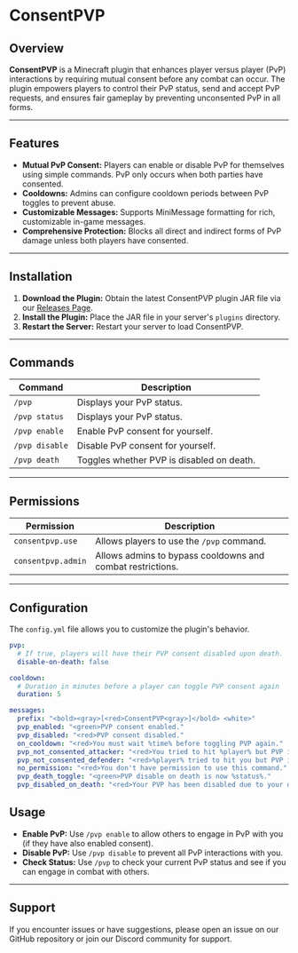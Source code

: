 # ConsentPVP

## Overview

**ConsentPVP** is a Minecraft plugin that enhances player versus player (PvP) interactions by requiring mutual consent before any combat can occur. The plugin empowers players to control their PvP status, send and accept PvP requests, and ensures fair gameplay by preventing unconsented PvP in all forms.

---

## Features

- **Mutual PvP Consent:** Players can enable or disable PvP for themselves using simple commands. PvP only occurs when both parties have consented.
- **Cooldowns:** Admins can configure cooldown periods between PvP toggles to prevent abuse.
- **Customizable Messages:** Supports MiniMessage formatting for rich, customizable in-game messages.
- **Comprehensive Protection:** Blocks all direct and indirect forms of PvP damage unless both players have consented.

---

## Installation

1. **Download the Plugin:** Obtain the latest ConsentPVP plugin JAR file via our [Releases Page](https://github.com/ModularSoftAU/ConsentPvP/releases).
2. **Install the Plugin:** Place the JAR file in your server's `plugins` directory.
3. **Restart the Server:** Restart your server to load ConsentPVP.

---

## Commands

| Command           | Description                                    |
|-------------------|------------------------------------------------|
| `/pvp`            | Displays your PvP status.                      |
| `/pvp status`     | Displays your PvP status.                      |
| `/pvp enable`     | Enable PvP consent for yourself.               |
| `/pvp disable`    | Disable PvP consent for yourself.              |
| `/pvp death`      | Toggles whether PVP is disabled on death.      |

---

## Permissions

| Permission           | Description                                               |
|----------------------|----------------------------------------------------------|
| `consentpvp.use`     | Allows players to use the `/pvp` command.                |
| `consentpvp.admin`   | Allows admins to bypass cooldowns and combat restrictions.|

---

## Configuration

The `config.yml` file allows you to customize the plugin's behavior.

```yaml
pvp:
  # If true, players will have their PVP consent disabled upon death.
  disable-on-death: false

cooldown:
  # Duration in minutes before a player can toggle PVP consent again
  duration: 5

messages:
  prefix: "<bold><gray>[<red>ConsentPVP<gray>]</bold> <white>"
  pvp_enabled: "<green>PVP consent enabled."
  pvp_disabled: "<red>PVP consent disabled."
  on_cooldown: "<red>You must wait %time% before toggling PVP again."
  pvp_not_consented_attacker: "<red>You tried to hit %player% but PVP is not consented."
  pvp_not_consented_defender: "<red>%player% tried to hit you but PVP is not consented."
  no_permission: "<red>You don't have permission to use this command."
  pvp_death_toggle: "<green>PVP disable on death is now %status%."
  pvp_disabled_on_death: "<red>Your PVP has been disabled due to your death."
```

## Usage

- **Enable PvP:** Use `/pvp enable` to allow others to engage in PvP with you (if they have also enabled consent).
- **Disable PvP:** Use `/pvp disable` to prevent all PvP interactions with you.
- **Check Status:** Use `/pvp` to check your current PvP status and see if you can engage in combat with others.

---

## Support

If you encounter issues or have suggestions, please open an issue on our GitHub repository or join our Discord community for support.